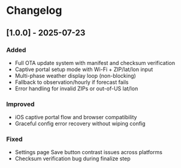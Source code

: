 # Changelog

## [1.0.0] - 2025-07-23
### Added
- Full OTA update system with manifest and checksum verification
- Captive portal setup mode with Wi-Fi + ZIP/lat/lon input
- Multi-phase weather display loop (non-blocking)
- Fallback to observation/hourly if forecast fails
- Error handling for invalid ZIPs or out-of-US lat/lon

### Improved
- iOS captive portal flow and browser compatibility
- Graceful config error recovery without wiping config

### Fixed
- Settings page Save button contrast issues across platforms
- Checksum verification bug during finalize step
